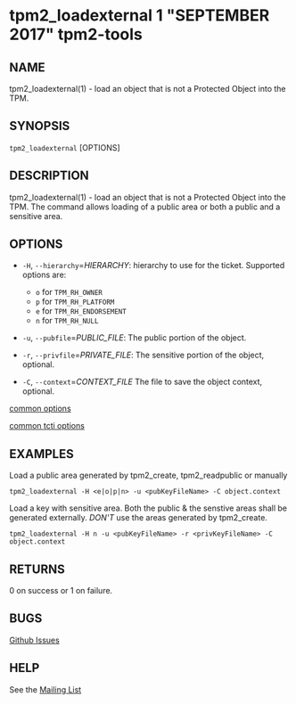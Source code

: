 tpm2_loadexternal 1 "SEPTEMBER 2017" tpm2-tools
==================================================

NAME
----

tpm2_loadexternal(1) - load an object that is not a Protected Object into the
TPM.

SYNOPSIS
--------

`tpm2_loadexternal` [OPTIONS]

DESCRIPTION
-----------

tpm2_loadexternal(1) - load an object that is not a Protected Object into the
TPM. The command allows loading of a public area or both a public and a
sensitive area.

OPTIONS
-------

  * `-H`, `--hierarchy`=_HIERARCHY_:
    hierarchy to use for the ticket.
    Supported options are:
      * `o` for `TPM_RH_OWNER`
      * `p` for `TPM_RH_PLATFORM`
      * `e` for `TPM_RH_ENDORSEMENT`
      * `n` for `TPM_RH_NULL`

  * `-u`, `--pubfile`=_PUBLIC\_FILE_:
    The public portion of the object.

  * `-r`, `--privfile`=_PRIVATE\_FILE_:
    The sensitive portion of the object, optional.

  * `-C`, `--context`=_CONTEXT\_FILE_
    The file to save the object context, optional.

[common options](common/options.md)

[common tcti options](common/tcti.md)

EXAMPLES
--------

Load a public area generated by tpm2_create, tpm2_readpublic or manually

```
tpm2_loadexternal -H <e|o|p|n> -u <pubKeyFileName> -C object.context
```

Load a key with sensitive area. Both the public & the senstive areas shall
be generated externally. *DON'T* use the areas generated by tpm2_create.

```
tpm2_loadexternal -H n -u <pubKeyFileName> -r <privKeyFileName> -C object.context
```

RETURNS
-------
0 on success or 1 on failure.

BUGS
----
[Github Issues](https://github.com/01org/tpm2-tools/issues)

HELP
----
See the [Mailing List](https://lists.01.org/mailman/listinfo/tpm2)